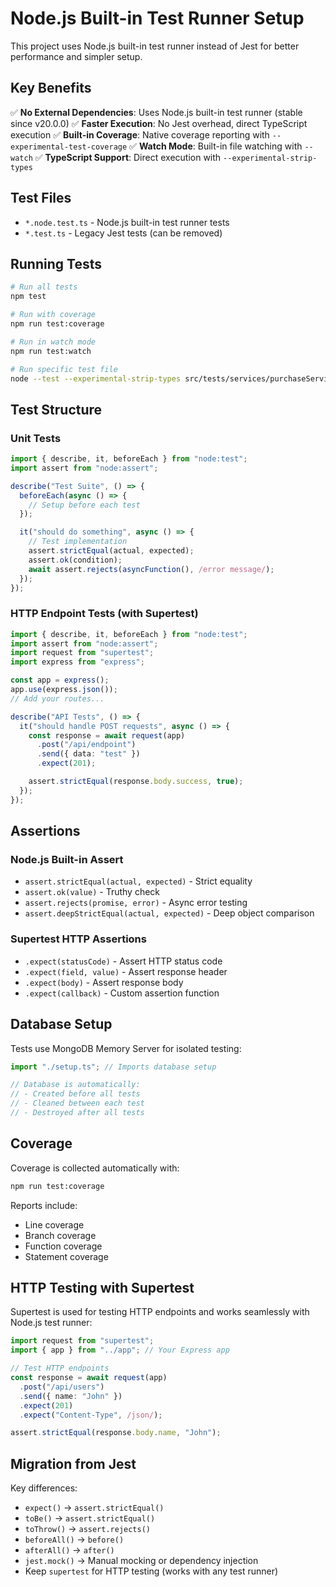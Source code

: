 # Node.js Built-in Test Runner Setup

This project uses Node.js built-in test runner instead of Jest for better performance and simpler setup.

## Key Benefits

✅ **No External Dependencies**: Uses Node.js built-in test runner (stable since v20.0.0)
✅ **Faster Execution**: No Jest overhead, direct TypeScript execution
✅ **Built-in Coverage**: Native coverage reporting with `--experimental-test-coverage`
✅ **Watch Mode**: Built-in file watching with `--watch`
✅ **TypeScript Support**: Direct execution with `--experimental-strip-types`

## Test Files

- `*.node.test.ts` - Node.js built-in test runner tests
- `*.test.ts` - Legacy Jest tests (can be removed)

## Running Tests

```bash
# Run all tests
npm test

# Run with coverage
npm run test:coverage

# Run in watch mode
npm run test:watch

# Run specific test file
node --test --experimental-strip-types src/tests/services/purchaseService.node.test.ts
```

## Test Structure

### Unit Tests
```typescript
import { describe, it, beforeEach } from "node:test";
import assert from "node:assert";

describe("Test Suite", () => {
  beforeEach(async () => {
    // Setup before each test
  });

  it("should do something", async () => {
    // Test implementation
    assert.strictEqual(actual, expected);
    assert.ok(condition);
    await assert.rejects(asyncFunction(), /error message/);
  });
});
```

### HTTP Endpoint Tests (with Supertest)
```typescript
import { describe, it, beforeEach } from "node:test";
import assert from "node:assert";
import request from "supertest";
import express from "express";

const app = express();
app.use(express.json());
// Add your routes...

describe("API Tests", () => {
  it("should handle POST requests", async () => {
    const response = await request(app)
      .post("/api/endpoint")
      .send({ data: "test" })
      .expect(201);

    assert.strictEqual(response.body.success, true);
  });
});
```

## Assertions

### Node.js Built-in Assert
- `assert.strictEqual(actual, expected)` - Strict equality
- `assert.ok(value)` - Truthy check
- `assert.rejects(promise, error)` - Async error testing
- `assert.deepStrictEqual(actual, expected)` - Deep object comparison

### Supertest HTTP Assertions
- `.expect(statusCode)` - Assert HTTP status code
- `.expect(field, value)` - Assert response header
- `.expect(body)` - Assert response body
- `.expect(callback)` - Custom assertion function

## Database Setup

Tests use MongoDB Memory Server for isolated testing:

```typescript
import "./setup.ts"; // Imports database setup

// Database is automatically:
// - Created before all tests
// - Cleaned between each test
// - Destroyed after all tests
```

## Coverage

Coverage is collected automatically with:

```bash
npm run test:coverage
```

Reports include:

- Line coverage
- Branch coverage
- Function coverage
- Statement coverage

## HTTP Testing with Supertest

Supertest is used for testing HTTP endpoints and works seamlessly with Node.js test runner:

```typescript
import request from "supertest";
import { app } from "../app"; // Your Express app

// Test HTTP endpoints
const response = await request(app)
  .post("/api/users")
  .send({ name: "John" })
  .expect(201)
  .expect("Content-Type", /json/);

assert.strictEqual(response.body.name, "John");
```

## Migration from Jest

Key differences:

- `expect()` → `assert.strictEqual()`
- `toBe()` → `assert.strictEqual()`
- `toThrow()` → `assert.rejects()`
- `beforeAll()` → `before()`
- `afterAll()` → `after()`
- `jest.mock()` → Manual mocking or dependency injection
- Keep `supertest` for HTTP testing (works with any test runner)
